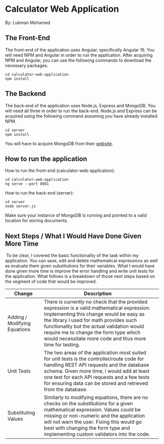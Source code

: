 # Calculator Web Application

By: Lukman Mohamed

## The Front-End

The front-end of the application uses Angular, specifically Angular 16. You will need NPM and Angular in order to run the application.
After acquiring NPM and Angular, you can use the following commands to download the necessary packages.

```
cd calculator-web-application
npm install
```

## The Backend

The back-end of the application uses Node.js, Express and MongoDB. You will need all three in order to run the back-end. Node.js and Express can be acquired using the following command assuming you have already installed NPM.

```
cd server
npm install
```

You will have to acquire MongoDB from their [website](https://www.mongodb.com/docs/manual/installation/). 

## How to run the application

How to run the front-end (calculator-web-application):

```
cd calculator-web-application
ng serve --port 8081
```

How to run the back-end (server):

```
cd server
node server.js
```

Make sure your instance of MongoDB is running and pointed to a valid location for storing documents.

## Next Steps / What I Would Have Done Given More Time

​	To be clear, I covered the basic functionality of the task within my application. You can save, edit and delete mathematical expressions as well as evaluate them given substitutions for their variables. What I would have done given more time is improve the error handling and write unit tests for the application. What follows is a breakdown of those next steps based on the segment of code that would be improved.

| Change                       | Description                                                  |      |
| ---------------------------- | ------------------------------------------------------------ | ---- |
| Adding / Modifying Equations | There is currently no check that the provided expression is a valid mathematical expression. Implementing this change would be easy as the library I used for math provides such functionality but the actual validation would require me to change the form type which would necessitate more code and thus more time for testing. |      |
| Unit Tests                   | The two areas of the application most suited for unit tests is the controller/route code for handling REST API requests and the database schema. Given more time, I would add at least one test for each API requests and a few tests for ensuring data can be stored and retrieved from the database. |      |
| Substituting Values          | Similarly to modifying equations, there are no checks on the substitutions for a given mathematical expression. Values could be missing or non-numeric and the application will not warn the user. Fixing this would go best with changing the form type and implementing custom validators into the code. |      |